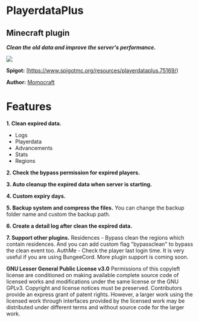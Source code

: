 # PlayerdataPlus
##  Minecraft plugin
***Clean the old data and improve the server's performance.***

![](https://imgur.com/rtucEp7.png)

**Spigot:** [https://www.spigotmc.org/resources/playerdataplus.75169/)  

**Author:** [Momocraft](https://github.com/momoservertw)

# Features​
**1. Clean expired data.**
 - Logs
 - Playerdata
 - Advancements
 - Stats
 - Regions

**2. Check the bypass permission for expired players.**

**3. Auto cleanup the expired data when server is starting.**

**4. Custom expiry days.**

**5. Backup system and compress the files.**
You can change the backup folder name and custom the backup path.

**6. Create a detail log after clean the expired data.**

**7. Support other plugins.**
Residences - Bypass clean the regions which contain residences. And you can add custom flag "bypassclean" to bypass the clean event too.
AuthMe - Check the player last login time. It is very useful if you are using BungeeCord.
More plugin support is coming soon.


**GNU Lesser General Public License v3.0**
Permissions of this copyleft license are conditioned on making available complete source code of licensed works and modifications under the same license or the GNU GPLv3. Copyright and license notices must be preserved. Contributors provide an express grant of patent rights. However, a larger work using the licensed work through interfaces provided by the licensed work may be distributed under different terms and without source code for the larger work.
